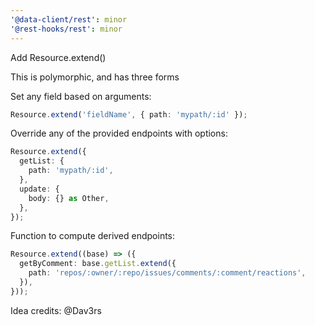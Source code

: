 ```yaml
---
'@data-client/rest': minor
'@rest-hooks/rest': minor
---
```


Add Resource.extend()

This is polymorphic, and has three forms

Set any field based on arguments:

```ts
Resource.extend('fieldName', { path: 'mypath/:id' });
```

Override any of the provided endpoints with options:

```ts
Resource.extend({
  getList: {
    path: 'mypath/:id',
  },
  update: {
    body: {} as Other,
  },
});
```

Function to compute derived endpoints:

```ts
Resource.extend((base) => ({
  getByComment: base.getList.extend({
    path: 'repos/:owner/:repo/issues/comments/:comment/reactions',
  }),
}));
```

Idea credits: @Dav3rs